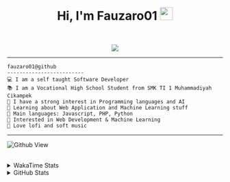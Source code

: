 <h1 align="center">
Hi, I'm Fauzaro01
  <img src="https://media.giphy.com/media/hvRJCLFzcasrR4ia7z/giphy.gif" width="30"></h1>
<br/>

<p align="center">
  <a href="https://github.com/DenverCoder1/readme-typing-svg">
    <img src="https://readme-typing-svg.herokuapp.com?lines=Chill%20and%20Coding;Full+Stack+Web+Developer;Student;Software%20Develover;Always%20learning%20new%20things&center=true&width=380&height=45">
  </a>
</p>

<hr>

```
fauzaro01@github
-------------------------
💻 I am a self taught Software Developer
📚 I am a Vocational High School Student from SMK TI 1 Muhammadiyah Cikampek
📝 I have a strong interest in Programming languages and AI
🌱 Learning about Web Application and Machine Learning stuff
🌟 Main languages: Javascript, PHP, Python
🚩 Interested in Web Development & Machine Learning
🎵 Love lofi and soft music 
```

<hr>

![Github View](https://komarev.com/ghpvc/?username=fauzaro01&style=flat-square)
<br><br>
<details>
  <summary>
     WakaTime Stats
  </summary>
  <br>
  <!--START_SECTION:waka-->

```txt
From: 10 September 2021 - To: 28 May 2025

Total Time: 857 hrs 24 mins

JavaScript          261 hrs 56 mins ███████▓░░░░░░░░░░░░░░░░░   30.55 %
PHP                 176 hrs 44 mins █████░░░░░░░░░░░░░░░░░░░░   20.61 %
HTML                104 hrs         ███░░░░░░░░░░░░░░░░░░░░░░   12.13 %
Blade Template      84 hrs 49 mins  ██▒░░░░░░░░░░░░░░░░░░░░░░   09.89 %
EJS                 56 hrs 49 mins  █▓░░░░░░░░░░░░░░░░░░░░░░░   06.63 %
Java                41 hrs 50 mins  █▒░░░░░░░░░░░░░░░░░░░░░░░   04.88 %
CSS                 34 hrs 21 mins  █░░░░░░░░░░░░░░░░░░░░░░░░   04.01 %
JSON                31 hrs 7 mins   █░░░░░░░░░░░░░░░░░░░░░░░░   03.63 %
Python              13 hrs 52 mins  ▒░░░░░░░░░░░░░░░░░░░░░░░░   01.62 %
Other               6 hrs 27 mins   ▒░░░░░░░░░░░░░░░░░░░░░░░░   00.75 %
```

<!--END_SECTION:waka-->
</details>
<details>
  <summary>
    GitHub Stats
  </summary>
  <br>
  <div align="center">
    <img src="https://github-readme-stats.vercel.app/api?username=Fauzaro01&show_icons=true&theme=algolia" alt="Fauzaro01's GitHub Stats" style="margin: 20px;" />
    <img src="https://github-readme-streak-stats.herokuapp.com/?user=Fauzaro01&theme=algolia" alt="Fauzaro01's GitHub Streak" style="margin: 20px;" />
  </div>

  <div align="center">
    <img src="https://github-readme-stats.vercel.app/api?username=Fauzaro01&show_icons=true&locale=en&count_private=true&hide_rank=true&custom_title=My%20GitHub%20Stats&disable_animations=true&theme=algolia" alt="Fauzaro01's Stars" style="margin: 20px;" />
    <img src="https://github-readme-stats.vercel.app/api/top-langs/?username=Fauzaro01&langs_count=8&theme=algolia&layout=compact" alt="Top Languages" style="margin: 20px;" />
  </div>
</details>
